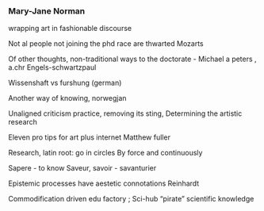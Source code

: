### Mary-Jane Norman

wrapping  art in fashionable  discourse 

Not al people not joining the phd race are thwarted Mozarts

Of other  thoughts, non-traditional ways to the doctorate - Michael a peters , a.chr Engels-schwartzpaul

Wissenshaft vs furshung (german) 

Another way of knowing, norwegjan

Unaligned criticism practice, removing its sting,
Determining the artistic research  

Eleven pro tips for art plus internet
Matthew fuller 

Research, latin root: go in circles 
By force and continuously 

Sapere - to know
Saveur, savoir - savanturier

Epistemic processes have aestetic connotations
Reinhardt

Commodification driven edu factory ; 
Sci-hub “pirate” scientific knowledge 


